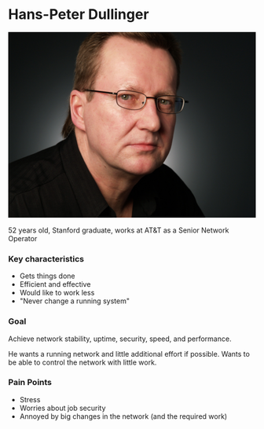# Hans-Peter Dullinger
![](../../img/personas/hans-peter_dullinger.jpg)

52 years old, Stanford graduate, works at AT&T as a Senior Network Operator

### Key characteristics
- Gets things done
- Efficient and effective
- Would like to work less
- "Never change a running system"

### Goal

Achieve network stability, uptime, security, speed, and performance.

He wants a running network and little additional effort if possible. Wants to be able to control the network with little work.

### Pain Points
- Stress
- Worries about job security
- Annoyed by big changes in the network (and the required work)
